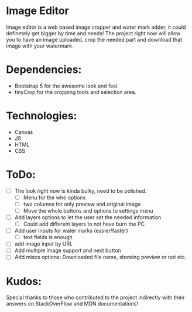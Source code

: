 # Image Editor 

Image editor is a web based image cropper and water mark adder, it could definetely get bigger by time and needs! The project right now will allow you to have an image uploaded, crop the needed part and download that image with your watermark.

# Dependencies: 

- Bootstrap 5 for the awesome look and feel. 
- tinyCrop for the cropping tools and selection area. 

# Technologies: 

- Canvas
- JS 
- HTML 
- CSS

# ToDo: 

- [ ] The look right now is kinda bulky, need to be polished. 
  - [ ] Menu for the who options 
  - [ ] two columns for only preview and original image 
  - [ ] Move the whole buttons and options to settings menu
- [ ] Add layers options to let the user set the needed information
  - [ ] Could add different layers to not have burn the PC
- [ ] Add user inputs for water marks (easier/faster)
  - [ ] text fields is enough
- [ ] add image input by URL 
- [ ] Add multiple image support and next button 
- [ ] Add miscs options: Downloaded file name, showing preview or not etc.  

# Kudos:

Special thanks to those who contributed to the project indirectly with their answers on StackOverFlow and MDN documentations! 